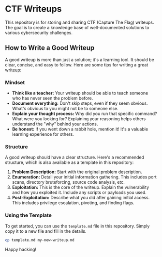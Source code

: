 # CTF Writeups

This repository is for storing and sharing CTF (Capture The Flag) writeups. The goal is to create a knowledge base of well-documented solutions to various cybersecurity challenges.

## How to Write a Good Writeup

A good writeup is more than just a solution; it's a learning tool. It should be clear, concise, and easy to follow. Here are some tips for writing a great writeup:

### Mindset

- **Think like a teacher:** Your writeup should be able to teach someone who has never seen the problem before.
- **Document everything:** Don't skip steps, even if they seem obvious. What's obvious to you might not be to someone else.
- **Explain your thought process:** Why did you run that specific command? What were you looking for? Explaining your reasoning helps others understand the "why" behind your actions.
- **Be honest:** If you went down a rabbit hole, mention it! It's a valuable learning experience for others.

### Structure

A good writeup should have a clear structure. Here's a recommended structure, which is also available as a template in this repository:

1.  **Problem Description:** Start with the original problem description.
2.  **Enumeration:** Detail your initial information gathering. This includes port scans, directory bruteforcing, source code analysis, etc.
3.  **Exploitation:** This is the core of the writeup. Explain the vulnerability and how you exploited it. Include any scripts or payloads you used.
4.  **Post-Exploitation:** Describe what you did after gaining initial access. This includes privilege escalation, pivoting, and finding flags.

### Using the Template

To get started, you can use the `template.md` file in this repository. Simply copy it to a new file and fill in the details.

```bash
cp template.md my-new-writeup.md
```

Happy hacking!
